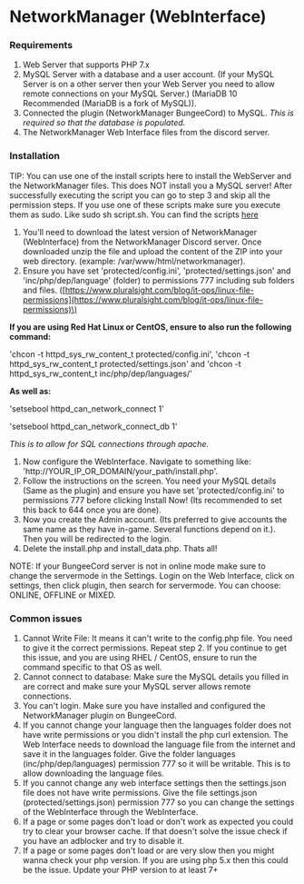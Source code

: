 # NetworkManager \(WebInterface\)

### Requirements

1. Web Server that supports PHP 7.x
2. MySQL Server with a database and a user account. \(If your MySQL Server is on a other server then your Web Server you need to allow remote connections on your MySQL Server.\) \(MariaDB 10 Recommended \(MariaDB is a fork of MySQL\)\).
3. Connected the plugin \(NetworkManager BungeeCord\) to MySQL. _This is required so that the database is populated._
4. The NetworkManager Web Interface files from the discord server.

### Installation

TIP: You can use one of the install scripts here to install the WebServer and the NetworkManager files. This does NOT install you a MySQL server! After successfully executing the script you can go to step 3 and skip all the permission steps. If you use one of these scripts make sure you execute them as sudo. Like sudo sh script.sh. You can find the scripts [here](https://github.com/ChimpGamer/NetworkManager/tree/master/Webbie/InstallScripts)

1. You'll need to download the latest version of NetworkManager \(WebInterface\) from the NetworkManager Discord server. Once downloaded unzip the file and upload the content of the ZIP into your web directory. \(example: /var/www/html/networkmanager\).
2. Ensure you have set 'protected/config.ini', 'protected/settings.json' and 'inc/php/dep/language' \(folder\) to permissions 777 including sub folders and files. \([https://www.pluralsight.com/blog/it-ops/linux-file-permissions](https://www.pluralsight.com/blog/it-ops/linux-file-permissions)\)

**If you are using Red Hat Linux or CentOS, ensure to also run the following command:**

'chcon -t httpd\_sys\_rw\_content\_t protected/config.ini', 'chcon -t httpd\_sys\_rw\_content\_t protected/settings.json' and 'chcon -t httpd\_sys\_rw\_content\_t inc/php/dep/languages/'

**As well as:**

'setsebool httpd\_can\_network\_connect 1'

'setsebool httpd\_can\_network\_connect\_db 1'

_This is to allow for SQL connections through apache._

1. Now configure the WebInterface. Navigate to something like: 'http://YOUR\_IP\_OR\_DOMAIN/your\_path/install.php'.
2. Follow the instructions on the screen. You need your MySQL details \(Same as the plugin\) and ensure you have set 'protected/config.ini' to permissions 777 before clicking Install Now! \(Its recommended to set this back to 644 once you are done\).
3. Now you create the Admin account. \(Its preferred to give accounts the same name as they have in-game. Several functions depend on it.\). Then you will be redirected to the login.
4. Delete the install.php and install\_data.php. Thats all!

NOTE: If your BungeeCord server is not in online mode make sure to change the servermode in the Settings. Login on the Web Interface, click on settings, then click plugin, then search for servermode. You can choose: ONLINE, OFFLINE or MIXED.

### Common issues

1. Cannot Write File: It means it can't write to the config.php file. You need to give it the correct permissions. Repeat step 2. If you continue to get this issue, and you are using RHEL / CentOS, ensure to run the command specific to that OS as well.
2. Cannot connect to database: Make sure the MySQL details you filled in are correct and make sure your MySQL server allows remote connections.
3. You can't login. Make sure you have installed and configured the NetworkManager plugin on BungeeCord.
4. If you cannot change your language then the languages folder does not have write permissions or you didn't install the php curl extension. The Web Interface needs to download the language file from the internet and save it in the languages folder. Give the folder languages \(inc/php/dep/languages\) permission 777 so it will be writable. This is to allow downloading the language files.
5. If you cannot change any web interface settings then the settings.json file does not have write permissions. Give the file settings.json \(protected/settings.json\) permission 777 so you can change the settings of the WebInterface through the WebInterface.
6. If a page or some pages don't load or don't work as expected you could try to clear your browser cache. If that doesn't solve the issue check if you have an adblocker and try to disable it.
7. If a page or some pages don't load or are very slow then you might wanna check your php version. If you are using php 5.x then this could be the issue. Update your PHP version to at least 7+

